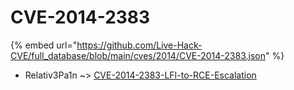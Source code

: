 # CVE-2014-2383
{% embed url="https://github.com/Live-Hack-CVE/full_database/blob/main/cves/2014/CVE-2014-2383.json" %}

* Relativ3Pa1n ~> [CVE-2014-2383-LFI-to-RCE-Escalation](https://www.alice-snow.ru/2014/database/cve-2014-2383/cve-2014-2383-lfi-to-rce-escalation-relativ3pa1n)